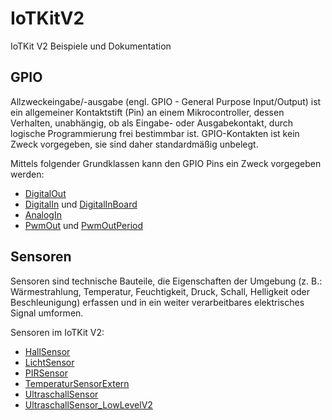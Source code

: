 IoTKitV2
========

IoTKit V2 Beispiele und Dokumentation


## GPIO

Allzweckeingabe/-ausgabe (engl. GPIO - General Purpose Input/Output) ist ein allgemeiner Kontaktstift (Pin) an einem Mikrocontroller, dessen Verhalten, unabhängig, ob als Eingabe- oder Ausgabekontakt, durch logische Programmierung frei bestimmbar ist. GPIO-Kontakten ist kein Zweck vorgegeben, sie sind daher standardmäßig unbelegt.

Mittels folgender Grundklassen kann den GPIO Pins ein Zweck vorgegeben werden:

* [DigitalOut](gpio/DigitalOut/)
* [DigitalIn](gpio/DigitalIn/) und [DigitalInBoard](gpio/DigitalInBoard/)
* [AnalogIn](gpio/AnalogIn/)
* [PwmOut](gpio/PwmOut/) und [PwmOutPeriod](gpio/PwmOutPeriod/)

## Sensoren

Sensoren sind technische Bauteile, die Eigenschaften der Umgebung (z. B.: Wärmestrahlung, Temperatur, Feuchtigkeit, Druck, Schall, Helligkeit oder Beschleunigung) erfassen und in ein weiter verarbeitbares elektrisches Signal umformen.

Sensoren im IoTKit V2:

* [HallSensor](sensors/HallSensor/)
* [LichtSensor](sensors/LichtSensor/)
* [PIRSensor](sensors/PIRSensor/)
* [TemperaturSensorExtern](sensors/TemperaturSensorExtern/)
* [UltraschallSensor](sensors/UltraschallSensor/)
* [UltraschallSensor_LowLevelV2](sensors/UltraschallSensor_LowLevelV2/)

